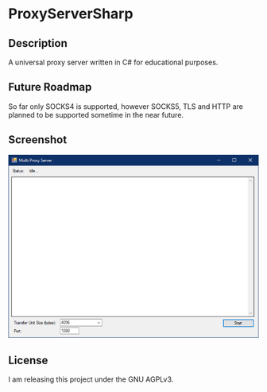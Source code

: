 # ProxyServerSharp

## Description

A universal proxy server written in C# for educational purposes. 

## Future Roadmap

So far only SOCKS4 is supported, however SOCKS5, TLS and HTTP are planned to be supported sometime in the near future.

## Screenshot

![Screenshot](/Screenshot.png?raw=true "Screenshot")

## License

I am releasing this project under the GNU AGPLv3.